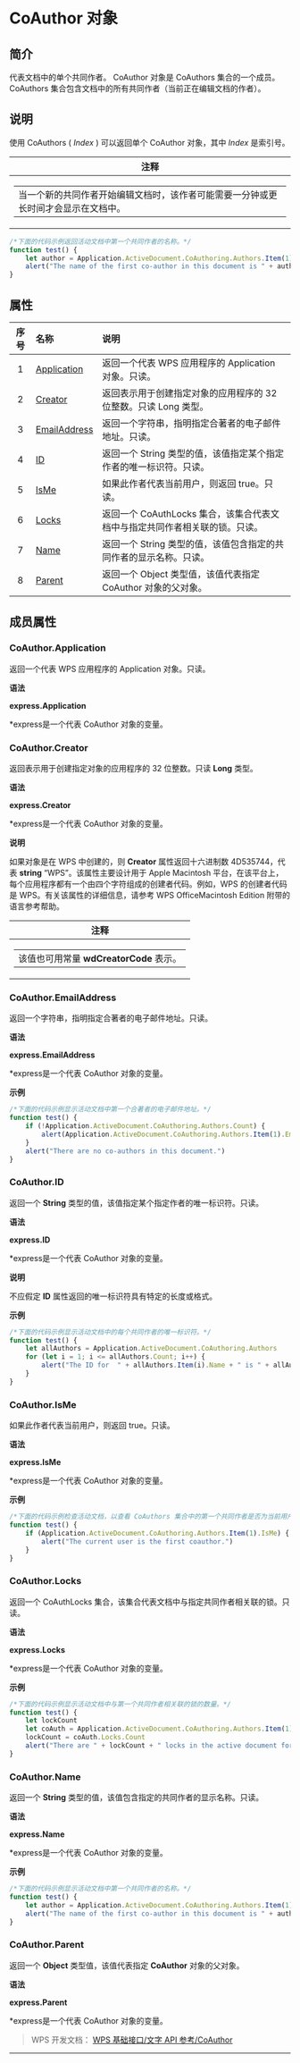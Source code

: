# CoAuthor 对象

## 简介

代表文档中的单个共同作者。 CoAuthor 对象是 CoAuthors 集合的一个成员。 CoAuthors 集合包含文档中的所有共同作者（当前正在编辑文档的作者）。

## 说明

使用 CoAuthors ( *Index* ) 可以返回单个 CoAuthor 对象，其中 *Index* 是索引号。

<table data-border="0" data-cellpadding="0" data-cellspacing="0" width="100%">
<colgroup>
<col style="width: 100%" />
</colgroup>
<thead>
<tr class="header">
<th>注释</th>
</tr>
</thead>
<tbody>
<tr class="odd">
<td><table>
<tbody>
<tr class="odd">
<td>当一个新的共同作者开始编辑文档时，该作者可能需要一分钟或更长时间才会显示在文档中。</td>
</tr>
</tbody>
</table></td>
</tr>
</tbody>
</table>

``` JavaScript
/*下面的代码示例返回活动文档中第一个共同作者的名称。*/
function test() {
    let author = Application.ActiveDocument.CoAuthoring.Authors.Item(1)
    alert("The name of the first co-author in this document is " + author.Name)
}
```

## 属性

| 序号 | 名称                                   | 说明                                                                        |
|:----:|:---------------------------------------|:----------------------------------------------------------------------------|
|  1   | [Application](#CoAuthor.Application)   | 返回一个代表 WPS 应用程序的 Application 对象。只读。                        |
|  2   | [Creator](#CoAuthor.Creator)           | 返回表示用于创建指定对象的应用程序的 32 位整数。只读 Long 类型。            |
|  3   | [EmailAddress](#CoAuthor.EmailAddress) | 返回一个字符串，指明指定合著者的电子邮件地址。只读。                        |
|  4   | [ID](#CoAuthor.ID)                     | 返回一个 String 类型的值，该值指定某个指定作者的唯一标识符。只读。          |
|  5   | [IsMe](#CoAuthor.IsMe)                 | 如果此作者代表当前用户，则返回 true。只读。                                 |
|  6   | [Locks](#CoAuthor.Locks)               | 返回一个 CoAuthLocks 集合，该集合代表文档中与指定共同作者相关联的锁。只读。 |
|  7   | [Name](#CoAuthor.Name)                 | 返回一个 String 类型的值，该值包含指定的共同作者的显示名称。只读。          |
|  8   | [Parent](#CoAuthor.Parent)             | 返回一个 Object 类型值，该值代表指定 CoAuthor 对象的父对象。                |

## 成员属性

### CoAuthor.Application

返回一个代表 WPS 应用程序的 Application 对象。只读。

**语法**

**express.Application**

\*express是一个代表 CoAuthor 对象的变量。

### CoAuthor.Creator

返回表示用于创建指定对象的应用程序的 32 位整数。只读 **Long** 类型。

**语法**

**express.Creator**

\*express是一个代表 CoAuthor 对象的变量。

**说明**

如果对象是在 WPS 中创建的，则 **Creator** 属性返回十六进制数 4D535744，代表 **string** “WPS”。该属性主要设计用于 Apple Macintosh 平台，在该平台上，每个应用程序都有一个由四个字符组成的创建者代码。例如，WPS 的创建者代码是 WPS。有关该属性的详细信息，请参考 WPS OfficeMacintosh Edition 附带的语言参考帮助。

<table data-border="0" data-cellpadding="0" data-cellspacing="0" width="100%">
<colgroup>
<col style="width: 100%" />
</colgroup>
<thead>
<tr class="header">
<th>注释</th>
</tr>
</thead>
<tbody>
<tr class="odd">
<td><table>
<tbody>
<tr class="odd">
<td>该值也可用常量 <strong>wdCreatorCode</strong> 表示。</td>
</tr>
</tbody>
</table></td>
</tr>
</tbody>
</table>

### CoAuthor.EmailAddress

返回一个字符串，指明指定合著者的电子邮件地址。只读。

**语法**

**express.EmailAddress**

\*express是一个代表 CoAuthor 对象的变量。

**示例**

``` JavaScript
/*下面的代码示例显示活动文档中第一个合著者的电子邮件地址。*/
function test() {
    if (!Application.ActiveDocument.CoAuthoring.Authors.Count) {
        alert(Application.ActiveDocument.CoAuthoring.Authors.Item(1).EmailAddress)
    }
    alert("There are no co-authors in this document.")
}
```

### CoAuthor.ID

返回一个 **String** 类型的值，该值指定某个指定作者的唯一标识符。只读。

**语法**

**express.ID**

\*express是一个代表 CoAuthor 对象的变量。

**说明**

不应假定 **ID** 属性返回的唯一标识符具有特定的长度或格式。

**示例**

``` JavaScript
/*下面的代码示例显示活动文档中的每个共同作者的唯一标识符。*/
function test() {
    let allAuthors = Application.ActiveDocument.CoAuthoring.Authors
    for (let i = 1; i <= allAuthors.Count; i++) {
        alert("The ID for  " + allAuthors.Item(i).Name + " is " + allAuthors.Item(i).ID + ".")
    }
}
```

### CoAuthor.IsMe

如果此作者代表当前用户，则返回 true。只读。

**语法**

**express.IsMe**

\*express是一个代表 CoAuthor 对象的变量。

**示例**

``` JavaScript
/*下面的代码示例检查活动文档，以查看 CoAuthors 集合中的第一个共同作者是否为当前用户。*/
function test() {
    if (Application.ActiveDocument.CoAuthoring.Authors.Item(1).IsMe) {
        alert("The current user is the first coauthor.")
    }
}
```

### CoAuthor.Locks

返回一个 CoAuthLocks 集合，该集合代表文档中与指定共同作者相关联的锁。只读。

**语法**

**express.Locks**

\*express是一个代表 CoAuthor 对象的变量。

**示例**

``` JavaScript
/*下面的代码示例显示活动文档中与第一个共同作者相关联的锁的数量。*/
function test() {
    let lockCount
    let coAuth = Application.ActiveDocument.CoAuthoring.Authors.Item(1)
    lockCount = coAuth.Locks.Count
    alert("There are " + lockCount + " locks in the active document for " + coAuth.Name + ".")
}
```

### CoAuthor.Name

返回一个 **String** 类型的值，该值包含指定的共同作者的显示名称。只读。

**语法**

**express.Name**

\*express是一个代表 CoAuthor 对象的变量。

**示例**

``` JavaScript
/*下面的代码示例显示活动文档中第一个共同作者的名称。*/
function test() {
    let author = Application.ActiveDocument.CoAuthoring.Authors.Item(1)
    alert("The name of the first co-author in this document is " + author.Name)
}
```

### CoAuthor.Parent

返回一个 **Object** 类型值，该值代表指定 **CoAuthor** 对象的父对象。

**语法**

**express.Parent**

\*express是一个代表 CoAuthor 对象的变量。

> WPS 开发文档： [WPS 基础接口/文字 API 参考/CoAuthor](https://qn.cache.wpscdn.cn/encs/doc/office_v19/index.htm)

------------------------------------------------------------------------
